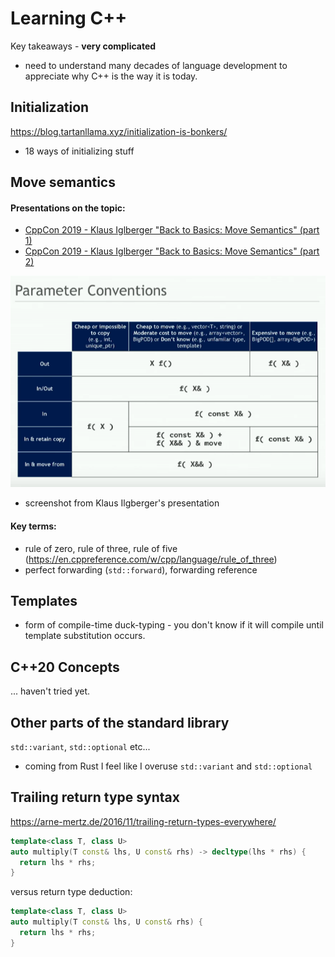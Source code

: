# Learning C++

Key takeaways - **very complicated**

- need to understand many decades of language development to appreciate why C++ is the way it is today.

## Initialization

https://blog.tartanllama.xyz/initialization-is-bonkers/

- 18 ways of initializing stuff

## Move semantics


#### Presentations on the topic:

- [CppCon 2019 - Klaus Iglberger "Back to Basics: Move Semantics" (part 1)](https://www.youtube.com/watch?v=St0MNEU5b0o)
- [CppCon 2019 - Klaus Iglberger "Back to Basics: Move Semantics" (part 2)](https://www.youtube.com/watch?v=pIzaZbKUw2s)

![](./parameter_conventions.png)

- screenshot from Klaus Ilgberger's presentation

#### Key terms:

- rule of zero, rule of three, rule of five (https://en.cppreference.com/w/cpp/language/rule_of_three)
- perfect forwarding (`std::forward`), forwarding reference

## Templates

- form of compile-time duck-typing - you don't know if it will compile until template substitution occurs.

## C++20 Concepts

... haven't tried yet.

## Other parts of the standard library

`std::variant`, `std::optional` etc...

- coming from Rust I feel like I overuse `std::variant` and `std::optional`

## Trailing return type syntax

https://arne-mertz.de/2016/11/trailing-return-types-everywhere/

```c++
template<class T, class U>
auto multiply(T const& lhs, U const& rhs) -> decltype(lhs * rhs) {
  return lhs * rhs;
}
```

versus return type deduction:

```c++
template<class T, class U>
auto multiply(T const& lhs, U const& rhs) {
  return lhs * rhs;
}
```